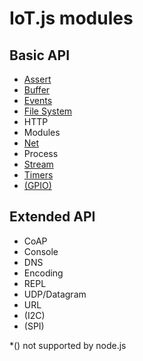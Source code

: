# IoT.js modules
## Basic API
* [Assert](https://github.com/Samsung/iotjs/wiki/IoT.js-API:-Assert)
* [Buffer](https://github.com/Samsung/iotjs/wiki/IoT.js-API:-Buffer)
* [Events](https://github.com/Samsung/iotjs/wiki/IoT.js-API:-Events)
* [File System](https://github.com/Samsung/iotjs/wiki/IoT.js-API:-File-Systen)
* HTTP
* Modules
* [Net](https://github.com/Samsung/iotjs/wiki/IoT.js-API:-Net)
* Process
* [Stream](https://github.com/Samsung/iotjs/wiki/IoT.js-API:-Stream)
* [Timers](https://github.com/Samsung/iotjs/wiki/IoT.js-API:-Timers)
* [(GPIO)](https://github.com/Samsung/iotjs/wiki/IoT.js-API:-GPIO)

## Extended API
* CoAP
* Console
* DNS
* Encoding
* REPL
* UDP/Datagram
* URL
* (I2C)
* (SPI)

*() not supported by node.js


